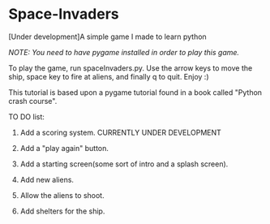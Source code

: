 # Space-Invaders
[Under development]A simple game I made to learn python

*NOTE: You need to have pygame installed in order to play this game.*

To play the game, run spaceInvaders.py. Use the arrow keys to move the ship, space key to fire at aliens, and finally q to quit. Enjoy :)

This tutorial is based upon a pygame tutorial found in a book called "Python crash course".

TO DO list:

  1. Add a scoring system. CURRENTLY UNDER DEVELOPMENT

  2. Add a "play again" button.

  3. Add a starting screen(some sort of intro and a splash screen).

  4. Add new aliens.

  5. Allow the aliens to shoot.

  6. Add shelters for the ship.
